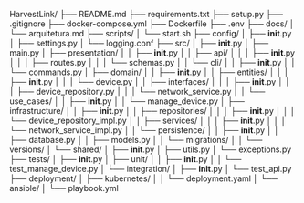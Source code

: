 HarvestLink/
├── README.md
├── requirements.txt
├── setup.py
├── .gitignore
├── docker-compose.yml
├── Dockerfile
├── .env
├── docs/
│   └── arquitetura.md
├── scripts/
│   └── start.sh
├── config/
│   ├── __init__.py
│   ├── settings.py
│   └── logging.conf
├── src/
│   ├── __init__.py
│   ├── main.py
│   ├── presentation/
│   │   ├── __init__.py
│   │   ├── api/
│   │   │   ├── __init__.py
│   │   │   ├── routes.py
│   │   │   └── schemas.py
│   │   └── cli/
│   │       ├── __init__.py
│   │       └── commands.py
│   ├── domain/
│   │   ├── __init__.py
│   │   ├── entities/
│   │   │   ├── __init__.py
│   │   │   └── device.py
│   │   ├── interfaces/
│   │   │   ├── __init__.py
│   │   │   ├── device_repository.py
│   │   │   └── network_service.py
│   │   └── use_cases/
│   │       ├── __init__.py
│   │       └── manage_device.py
│   ├── infrastructure/
│   │   ├── __init__.py
│   │   ├── repositories/
│   │   │   ├── __init__.py
│   │   │   └── device_repository_impl.py
│   │   ├── services/
│   │   │   ├── __init__.py
│   │   │   └── network_service_impl.py
│   │   └── persistence/
│   │       ├── __init__.py
│   │       ├── database.py
│   │       ├── models.py
│   │       └── migrations/
│   │           └── versions/
│   └── shared/
│       ├── __init__.py
│       ├── utils.py
│       └── exceptions.py
├── tests/
│   ├── __init__.py
│   ├── unit/
│   │   ├── __init__.py
│   │   └── test_manage_device.py
│   └── integration/
│       ├── __init__.py
│       └── test_api.py
├── deployment/
│   ├── kubernetes/
│   │   └── deployment.yaml
│   └── ansible/
│       └── playbook.yml
